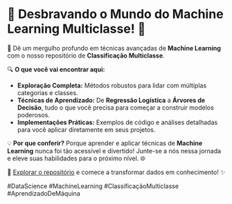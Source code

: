 # 🌟 **Desbravando o Mundo do Machine Learning Multiclasse!** 🌟

🚀 Dê um mergulho profundo em técnicas avançadas de **Machine Learning** com o nosso repositório de **Classificação Multiclasse**. 

🔍 **O que você vai encontrar aqui:**
- **Exploração Completa:** Métodos robustos para lidar com múltiplas categorias e classes.
- **Técnicas de Aprendizado:** De **Regressão Logística** a **Árvores de Decisão**, tudo o que você precisa para começar a construir modelos poderosos.
- **Implementações Práticas:** Exemplos de código e análises detalhadas para você aplicar diretamente em seus projetos.

💡 **Por que conferir?** Porque aprender e aplicar técnicas de **Machine Learning** nunca foi tão acessível e divertido! Junte-se a nós nessa jornada e eleve suas habilidades para o próximo nível. 🌐

🔗 [Explorar o repositório](https://github.com/lenonmerlo/ML-multiclasse/blob/main/ML_multiclasse.ipynb) e comece a transformar dados em conhecimento! ✨

#DataScience #MachineLearning #ClassificaçãoMulticlasse #AprendizadoDeMáquina
